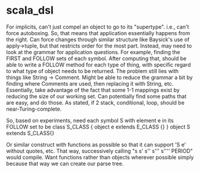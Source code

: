 scala_dsl
=========
For implicits, can't just compel an object to go to its "supertype". i.e., can't force
autoboxing. So, that means that application essentially happens from the right. Can
force changes through similar structure like Baysick's use of apply->tuple, but that
restricts order for the most part. Instead, may need to look at the grammar for application
questions. For example, finding the FIRST and FOLLOW sets of each symbol. After computing that,
should be able to write a FOLLOW method for each type of thing, with specific regard to
what type of object needs to be returned. The problem still lies with things like
String -> Comment. Might be able to reduce the grammar a bit by finding where
Comments are used, then replacing it with String, etc. Essentially,
take advantage of the fact that some 1-1 mappings exist by reducing the size of our
working set. Can potentially find some paths that are easy, and do those.
As stated, if 2 stack, conditional, loop, should be near-Turing-complete.

So, based on experiments, need each symbol S with element e in its FOLLOW set to be
class S_CLASS {
	object e extends E_CLASS {}
}
object S extends S_CLASS{}

Or similar construct with functions as possible so that it can support 'S e' without quotes,
etc. That way, successively calling "s s' s'' s''' s'''' PERIOD" would compile. Want functions
rather than objects wherever possible simply because that way we can create our parse tree.